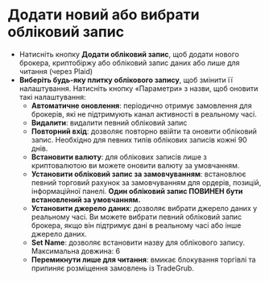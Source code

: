 # **Додати новий або вибрати обліковий запис**

- Натисніть кнопку **Додати обліковий запис**, щоб додати нового брокера, криптобіржу або обліковий запис даних або лише для читання (через Plaid)
- **Виберіть будь-яку плитку облікового запису**, щоб змінити її налаштування. Натисніть кнопку «Параметри» з назви, щоб оновити такі налаштування:
  - **Автоматичне оновлення**: періодично отримує замовлення для брокерів, які не підтримують канал активності в реальному часі.
  - **Видалити**: видалити певний обліковий запис
  - **Повторний вхід**: дозволяє повторно ввійти та оновити обліковий запис. Необхідно для певних типів облікових записів кожні 90 днів.
  - **Встановити валюту**: для облікових записів лише з криптовалютою ви можете оновити валюту за умовчанням.
  - **Установити обліковий запис за замовчуванням**: встановлює певний торговий рахунок за замовчуванням для ордерів, позицій, інформаційної панелі.  **Один обліковий запис ПОВИНЕН бути встановлений за умовчанням.**
  - **Установити джерело даних**: дозволяє вибрати джерело даних у реальному часі. Ви можете вибрати певний обліковий запис брокера, якщо він підтримує дані в реальному часі або інше джерело даних.
  - **Set Name**: дозволяє встановити назву для облікового запису. Максимальна довжина: 6
  - **Перемикнути лише для читання**: вмикає блокування торгівлі та припиняє розміщення замовлень із TradeGrub.
